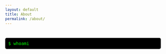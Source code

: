```yaml
---
layout: default
title: About
permalink: /about/
---
```


<style>
.terminal {
  font-family: monospace;
  background-color: #000;
  color: #0f0;
  padding: 10px;
  border-radius: 5px;
  overflow: hidden;
}

.prompt {
  color: #0f0;
}

.output {
  color: #fff;
  display: inline-block;
  overflow: hidden;
  white-space: nowrap;
}
</style>

# <Whoami>

<div class="terminal">
  <span class="prompt">$</span> whoami<br>
  <span class="output"></span><br>
</div>

<script>
  const outputElement = document.querySelector('.output');
  const text1 = 'Lorem ipsum dolor sit amet, consectetur adipiscing elit, sed do eiusmod tempor incididunt ut labore et dolore magna aliqua. Ut enim ad minim veniam, quis nostrud exercitation ullamco laboris nisi ut aliquip ex ea commodo consequat. Duis aute irure dolor in reprehenderit in voluptate velit esse cillum dolore eu fugiat nulla pariatur. Excepteur sint occaecat cupidatat non proident, sunt in culpa qui officia deserunt mollit anim id est laborum.';
  let index1 = 0;

  function type1() {
  if (index1 < text1.length) {
    if (text1.charAt(index1) === ' ') {
      outputElement.innerHTML += '<br>';
    }
    outputElement.textContent += text1.charAt(index1);
    index1++;
    setTimeout(type1, 20); // Constant typing speed of 100ms
  }
}

  setTimeout(type1, 100); // Delay the second typing animation by 2000ms

  const text2 = 'Bar Magnezi';
  let index2 = 0;


</script>
